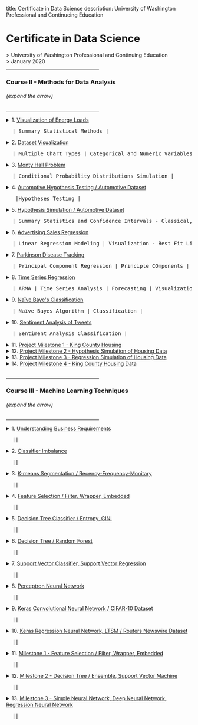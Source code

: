 title: Certificate in Data Science
description: University of Washington Professional and Continueing Education

<h1><b>Certificate in Data Science</b></h1>
> University of Washington Professional and Continuing Education<br>
> January 2020

<hr style="width:50%;text-align:left;margin-left:0"> 
<p><h3>Course II - Methods for Data Analysis</h3>
<h6>(expand the arrow)</h6></p>
<hr style="width:50%;text-align:left;margin-left:0">

<details>
  <summary>
    1. <a href="https://github.com/n8sean/portfolio/blob/master/Course-02_L01_EnergyLoads.ipynb">Visualization of Energy Loads</a><br>
    <pre>&nbsp;&nbsp;| Summary Statistical Methods |</pre>
  </summary>
  
<ul>
  <li>Use visualization and summary statistical methods to explore a data set.</li>
</ul>
</details>

<details>
  <summary>
    2. <a href="https://github.com/n8sean/portfolio/blob/master/Course-02_L02_Vizualization.ipynb">Dataset Visualization</a><br>
    <pre>&nbsp;&nbsp;| Multiple Chart Types | Categorical and Numeric Variables |</pre>
  </summary>
  
<ul>
  <li>Create different complementary views of data by applying multiple chart types and aesthetics.</li>
  <li>Project multiple dimensions using conditioning or faceting on both categorical and numeric variables.</li>
</ul>
</details>

<details>
  <summary>
    3. <a href="https://github.com/n8sean/portfolio/blob/master/Course-02_L03_MontyHall.ipynb">Monty Hall Problem</a><br>
    <pre>&nbsp;&nbsp;| Conditional Probability Distributions Simulation |</pre>
  </summary>
  
<ul>
  <li>Simulate the conditional probabilities of the distributions for winning a car vs. a goat for the Monty Hall problem.</li>
</ul>
</details>

<details>
  <summary>
    4. <a href="https://github.com/n8sean/portfolio/blob/master/Course-02_L04_AutoHypothesis.ipynb">Automotive Hypothesis Testing / Automotive Dataset</a><br>
    <pre>&nbsp;&nbsp; |Hypotheses Testing |</pre>
  </summary>
  
<ul>
  <li>Test various hypotheses for the price of automobile features.</li>
</ul>
</details>

<details>
  <summary>
    5. <a href="https://github.com/n8sean/portfolio/blob/master/Course-02_L05_HypothesisSim.ipynb">Hypothesis Simulation / Automotive Dataset</a><br>
    <pre>&nbsp;&nbsp;| Summary Statistics and Confidence Intervals - Classical, Bootstrap, and Bayesian Methods | Distribution Identification | Statistical Significance - Tukey |</pre>
  </summary>
  
<ul>
  <li>Identify a likely distribution for price and several other features.</li>
  <li>Compute basic summary statistics by both classical, bootstrap, and Bayesian methods.</li>
  <li>Compute confidence intervals for these summary statistics by classical, bootstrap, and Bayesian methods.</li>
  <li>Correctly use hypothesis tests to determine if the differences in pairs and multiple populations are significant:</li>
  <ul style="list-style-type:circle;">
    <li>Classical tests</li>
    <li>Tukey’s Honest Significant Differences (HSD)</li>
    <li>Bootstrap methods</li>
    <li>Bayesian model</li>
  </ul>
</ul>
</details>

<details>
  <summary>
    6. <a href="https://github.com/n8sean/portfolio/blob/master/Course-02_L06_AdRegression.ipynb">Advertising Sales Regression</a><br>
    <pre>&nbsp;&nbsp;| Linear Regression Modeling | Visualization - Best Fit Line, Slope, Intercept, R-squared, Mean Squared Error |</pre>
  </summary>
  
<ul>
  <li>Perform four different linear regressions on advertising sales data.</li>
  <li>For the first 3 linear regressions performed:</li>
  <ul style="list-style-type:circle;">
    <li>Produce a labeled graph showing the best fit line with the data points</li>
    <li>Interpret both the slope and y-intercept</li>
  </ul>
  <li>The 4th regression includes all 3 prior features:</li>
  <ul style="list-style-type:circle;">
    <li>TV</li>
    <li>Radio</li>
    <li>Newspaper</li>
  </ul>
  <li>Interpret each partial slope and the intercept parameters.</li>
  <li>Interpret the adjusted R-squared.</li>
  <li>Find and report the mean-squared error.</li>
</ul>
</details>

<details>
  <summary>
    7. <a href="https://github.com/n8sean/portfolio/blob/master/Course-02_L07_ParkinsonPCR.ipynb">Parkinson Disease Tracking</a><br>
    <pre>&nbsp;&nbsp;| Principal Component Regression | Principle COmponents | Explained Variance | One-hot Encoding | R-squared |</pre>
  </summary>
  
<ul>
  <li>Perform Principal Component Regression on a dataset that tracked patients with Parkinson's Disease:</li>
  <ul style="list-style-type:circle;">
    <li>Create an X-matrix (one-hot encoding categorical factors).</li>
    <li>Scale the X-matrix.</li>
    <li>Create the principal components and do a simple plot of the explained variance.</li>
    <li>PCR - Linear regression with the principal components.</li>
  </ul>
  <li>Report on:</li>
  <ul style="list-style-type:circle;">
    <li>Number of components before and after (choose a smaller number of principal components and explain how you chose them).</li>
    <li>Interpret the adjusted R-squared.</li>
  </ul>
</ul>
</details>

<details>
  <summary>
    8. <a href="https://github.com/n8sean/portfolio/blob/master/Course-02_L08_TimeseriesOpEd.ipynb">Time Series Regression</a><br>
    <pre>&nbsp;&nbsp;| ARMA | Time Series Analysis | Forecasting | Visualization - Confidence Intervals |</pre>
  </summary>
  
<ul>
  <li>Using the California dairy production dataset, perform time series analysis on the data for one of Cottage Cheese Production, Milk Production, or Ice Cream Production:</li>
  <ul style="list-style-type:circle;">
    <li>Is this time series stationary?</li>
    <li>Is there a significant seasonal component?</li>
    <li>For the residual from the STL decomposition of the time series, what is the order of the ARMA(p,q) process that best fits?</li>
  </ul>
  <li>Forecast production for 12 months and report both numeric values and plot the confidence intervals:</li>
  <ul style="list-style-type:circle;">
    <li>Are the confidence intervals reasonably small compared to the forecast means?</li>
    <li>How do the confidence intervals behave as time moves to the future?</li>
  </ul>
</ul>
</details>

<details>
  <summary>
    9. <a href="https://github.com/n8sean/portfolio/blob/master/Course-02_L09_BayesOpEd.ipynb">Naïve Baye's Classification</a><br>
    <pre>&nbsp;&nbsp;| Naïve Bayes Algorithm | Classification |</pre>
  </summary>
  
<ul>
  <li>Leverage Naïve Bayes algorithm to build a classification model using the data from previous milestones.</li>
  <li>Briefly summarize your findings on using Naïve Bayes.</li>
  <li>Is Naïve Bayes more accurate than the regression model you used in Milestone 3?</li>
</ul>
</details>

<details>
  <summary>
    10. <a href="https://github.com/n8sean/portfolio/blob/master/Course-02_L10_Sentiment_Analysis2.ipynb">Sentiment Analysis of Tweets</a><br>
    <pre>&nbsp;&nbsp;| Sentiment Analysis Classification |</pre>
  </summary>
  
<ul>
  <li>Build a sentiment analysis classifier for a series of tweets.</li>
</ul>
</details>

<details>
  <summary>
    11. <a href="https://github.com/n8sean/portfolio/blob/master/Course-02_Milestone-01_KingCountyHousing.ipynb">Project Milestone 1 - King County Housing</a><br>
  </summary>
  
<ul>
  <li>As a housing construction contractor it is critical to achieve profit for every home sales opportunity. In this way, the need exists to identify those housing unit features that help to drive profit increase for every home property sale and / or renovation:</li>
  <ul style="list-style-type:circle;">
    <li>Various visulizations are given below that observe how Purchase Price is correlated with the other dataset features.  </li>
    <li>Explanations regarding such feature importances are provided beneath each of the figures.</li>
  </ul>
</ul>
</details>

<details>
  <summary>
    12. <a href="https://github.com/n8sean/portfolio/blob/master/Course-02_Milestone-02_HypothesisSim.ipynb">Project Milestone 2 - Hypothesis Simulation of Housing Data</a><br>
  </summary>
  
<ul>
  <li>Explore the dataset supported by charts and summary statistics.</li>
  <li>Identify a likely distribution for several of the features.</li>
  <li>Compute basic summary statistics by classical, bootstrap, and Bayesian methods.</li>
  <li>Compute confidence intervals for the above summary statistics by classical, bootstrap, and Bayesian methods.</li>
  <li>Leverage confidence intervals in performing hypothesis tests to determine if the differences in pairs and multiple populations are significant.</li>
</ul>
</details>

<details>
  <summary>
    13. <a href="https://github.com/n8sean/portfolio/blob/master/Course-02_Milestone-03_RegressionSim.ipynb">Project Milestone 3 - Regression Simulation of Housing Data</a><br>
  </summary>
  
<ul>
  <li>Prepare the data via cleaning, normalization, encoding, et cetera.</li>
  <li>Generate and evaluate a working model (linear, or time series).</li>
</ul>
</details>

<details>
  <summary>
    14. <a href="https://github.com/n8sean/portfolio/blob/master/Course-02_Milestone-04_KingCountyHousing.ipynb">Project Milestone 4 - King County Housing Data</a><br>
  </summary>
  
<ul>
  <li>Milestone 4 is where everything you built in the previous milestones comes together. For this Milestone, you focus on improving model accuracy and summarizing your findings:</li>
    <ul style="list-style-type:circle;">
      <li>Enhance your model results by trying different model and/or data enhancement techniques (3 models).</li>
      <li>Explain your choice of model and model accuracy.</li>
      <li>Draw direct inferences and conclusions from model results.</li>
      <li>Use graphs and evidence from the data to prove your point.</li>
    </ul>
</ul>
</details>

<br>
<hr style="width:50%;text-align:left;margin-left:0"> 
<p><h3>Course III - Machine Learning Techniques</h3>
<h6>(expand the arrow)</h6></p>
<hr style="width:50%;text-align:left;margin-left:0">

<details>
  <summary>
    1. <a href="https://github.com/n8sean/portfolio/blob/master/Course-03_L01_Understanding-Business-Requirements.pdf">Understanding Business Requirements</a><br>
    <pre>&nbsp;&nbsp;||</pre>
  </summary>
  
<ul>
  <li>A diaper manufacturer wants to optimize the manufacturing process by detecting any problems that might lead to a bad quality product.</li>
  <li>Prepare a business understanding document, and provide the customer with the data requirements that are needed to help ensure good quality diaper products.</li>
</ul>
</details>

<details>
  <summary>
    2. <a href="https://github.com/n8sean/portfolio/blob/master/Course-03_L02_Classifier-Imbalance.ipynb">Classifier Imbalance</a><br>
    <pre>&nbsp;&nbsp;||</pre>
  </summary>
  
<ul>
  <li>Build a classifier model.</li>
  <li>Determine the models measure of performance via accuracy.</li>
  <li>Modify the data by handling class imbalance.</li>
  <li>Determine a measure of performance against the updated data using a classifier model.</li>
  <li>What is the model's accuracy?</li>
</ul>
</details>

<details>
  <summary>
    3. <a href="https://github.com/n8sean/portfolio/blob/master/Course-03_L03_Kmeans-Segmentation_Recency-Frequency-Monitary.ipynb">K-means Segmentation / Recency-Frequency-Monitary</a><br>
    <pre>&nbsp;&nbsp;||</pre>
  </summary>
  
<ul>
  <li>A superstore wants to identify customer groupings that visit their stores based on customer transaction (sales) data. These groupings are used for targeted promotions. You are asked to perform customer segmentation on the provided data.</li>
  <ul style="list-style-type:circle;">
    <li>Calculate the Recency, Frequency, Monitary (RFM) results of each customer.</li>
    <li>Using K-means algorithm, perform customer segmentation.</li>
    <li>Describe your findings.</li>
  </ul>
</ul>
</details>

<details>
  <summary>
    4. <a href="https://github.com/n8sean/portfolio/blob/master/Course-03_L04_Feature-Selection_Filter-Wrapper-Embedded.ipynb">Feature Selection / Filter, Wrapper, Embedded</a><br>
    <pre>&nbsp;&nbsp;||</pre>
  </summary>
  
<ul>
  <li>You are working for a data science consulting company. Your company is approached by a client requesting that you analyze crime data across the United States. At first glance, you notice that the data has 128 attributes and cannot be examined manually. The data combines socio-economic data from the 1990 US Census, law enforcement data from the 1990 US LEMAS survey, and crime data from the 1995 FBI UCR.</li>
  <li>OBJECTIVE: identify which are the most important features or attributes that contribute to crime. Apply three techniques for feature selection:</li>
  <ul style="list-style-type:circle;">
    <li>Filter methods.</li>
    <li>Wrapper methods.</li>
    <li>Embedded methods.</li>
  </ul>
  <li>Describe your findings.</li>
</ul>
</details>

<details>
  <summary>
    5. <a href="https://github.com/n8sean/portfolio/blob/master/Course-03_L05_Decision-Tree-Classifier_Entropy-Gini.ipynb">Decision Tree Classifier / Entropy, GINI</a>
    <pre>&nbsp;&nbsp;||</pre>
  </summary>
  
<ul>
  <li>Rooney's client is a tech-manufacturing startup working on a number of automated detection devices for the medical and construction industries. Among the auto-detection devices is a reader that looks at possible carcinoma tissue samples to classify the sample as either benign or malignant. Rooney asks you for help in developing a better algorithm than the current classifier, perhaps a decision tree can help.</li>
  <li>Using the WI_Breast_Cancer csv file, create a new notebook to build a decision tree classifier that would be able to detect whether a tumor is benign or malignant. Complete the following tasks and answer the questions:</li>
  <ul style="list-style-type:circle;">
    <li>Test both entropy and the gini coefficient. Which performs better and why?</li>
    <li>What are the best hyperparameter settings for both?</li>
    <li>Visualize both models and see which feature is selected for each criterion. Are they same for both? Why or why not?</li>
    <li>Determine the AUC for the best model you can achieve. What are the precision and recal values and which might be the one you want to maximize?</li>
    <li>What are the implications of using this type of machine learning algorithm for breast cancer analysis?</li>
  </ul>
</ul>
</details>

<details>
  <summary>
    6. <a href="https://github.com/n8sean/portfolio/blob/master/Course-03_L06_Decision-Tree_Random-Forest.ipynb">Decision Tree / Random Forest</a><br>
    <pre>&nbsp;&nbsp;||</pre>
  </summary>
  
<ul>
  <li>Cypress from New Ventures Department has found a banking client who wants to do a targeted marketing campaign for a specialty investment product to some of its customers. Cypress stresses that the bank only wants to spend the effort on customers who are likely to say yes; last year they used a different company to generate an algorithm and ended up spamming many of their customers with products they didn't want.</li>
  <li>Using the Bank Data.csv file, create a new notebook to train, test, and evaluate an ensemble model. Perform each of the following tasks and answer the related questions:</li>
  <ul style="list-style-type:circle;">
    <li>Read in, parse, and pre-process the data.</li>
    <li>Perform a brief exploratory analysis.</li>
    <li>Compare the performance between a decision tree and a random forest approach by assessing the accuracy of each model.</li>
    <li>Graph the structure of your decision tree, as well as the radnom forest decision tree.</li>
    <li>Graph the confusion matrices for each of your models.</li>
  </ul>
</ul>
</details>

<details>
  <summary>
    7. <a href="https://github.com/n8sean/portfolio/blob/master/Course-03_L07_Support-Vector-Classifier_Support-Vector-Regression.ipynb">Support Vector Classifier, Support Vector Regression</a><br>
    <pre>&nbsp;&nbsp;||</pre>
  </summary>
  
<ul>
  <li>Kennedy's oceanographic institute client pulled into port the other day with a ton (literally) of collected samples and corresponding data to process. Some of these data tasks are being distributed to others to work on; you've got the abalone (marine snails) data to classify and determine the age from physical characteristics.</li>
  <li>Using the Abalone.csv file, create a new notebook to build an experiment using support vector machine classifier and regression. Perform each of the following tasks and answer the questions:</li>
  <ul style="list-style-type:circle;">
    <li>Convert the continuous output value from continuous to binary (0,1) and build an SVC.</li>
    <li>Using your best guess for hyperparameters and kernel, what is the percentage of correctly classified results?</li>
    <li>Test different kernels and hyperparameters or consider using sklearn.model_selection.SearchGridCV. Which kernel performed best with what settings?</li>
    <li>Show recall, precision and f-measure for the best model.</li>
    <li>Using the original data, with rings as a continuous variable, create an SVR model.</li>
    <li>Report on the predicted variance and the mean squared error.</li>
  </ul>
</ul>
</details>

<details>
  <summary>
    8. <a href="https://github.com/n8sean/portfolio/blob/master/Course-03_L08_Perceptron-Neural-Network.ipynb">Perceptron Neural Network</a><br>
    <pre>&nbsp;&nbsp;||</pre>
  </summary>
  
<ul>
  <li>Mackenzie has a wine bottling factory and recently attended a followup symposium on deep learning and has returned with fascinating ideas to build neural networks to perform classification tasks. She had the idea of building a red-white wine classifier so that the bottle labels can be automatically generated. She approached your team, and suggested that you build a red-white wine classifier as a modified simple perceptron.</li>
  <li>Start from the perceptron neural network notebook (Simple Perceptron Neural Network.ipynb) and modify the python code to make it into a multi-layer neural network classifier.</li>
  <li>Use the provided Simple Perceptron Neural Network notebook to develop a multi-layer feed-forward/backpropagation neural network.</li>
  <li>Be able to adjust the following between experiments:</li>
  <ul style="list-style-type:circle;">
    <li>Learning Rate</li>
    <li>Number of epochs</li>
    <li>Depth of architecture—number of hidden layers between the input and output layers</li>
    <li>Number of nodes in a hidden layer—width of the hidden layers</li>
    <li>Momentum</li>
  </ul>
  <li>Determine what the best neural network structure and hyperparameter settings results in the best predictive capability.</li>
</ul>
</details>

<details>
  <summary>
    9. <a href="https://github.com/n8sean/portfolio/blob/master/Course-03_L09_Keras_Convolutional-Neural-Network_CIFAR-10.ipynb">Keras Convolutional Neural Network / CIFAR-10 Dataset</a><br>
    <pre>&nbsp;&nbsp;||</pre>
  </summary>
  
<ul>
  <li>The CIFAR-10 dataset consists of 60,000 32x32 color images in 10 classes, with 6,000 images per class. There are 50,000 training images and 10,000 test images.</li>
  <li>Read CIFAR-10 dataset from Keras.</li>
  <li>Explore the dataset.</li>
  <li>Preprocess and prepare the data for classification.</li>
  <li>Build a TensorFlow model using a single dense hidden layer.</li>
  <li>Apply the model to the test set and evaluate for accuracy.</li>
  <li>Perform 3 adjusts to the number of layers and activation functions to improve accuracy.</li>
</ul>
</details>

<details>
  <summary>
    10. <a href="https://github.com/n8sean/portfolio/blob/master/Course-03_L10_Keras_Regression-Neural-Network_LTSM_Routers-Newswire.ipynb">Keras Regression Neural Network, LTSM / Routers Newswire Dataset</a><br>
    <pre>&nbsp;&nbsp;||</pre>
  </summary>
  
<ul>
  <li>Your next generation search engine startup was successful in having the ability to search for images based on their content. As a result, the startup received its second round of funding to be able to search news articles based on their topic. As the lead data scientist, you are tasked to build a model that classifies the topic of each article or newswire.</li>
  <li>Using the Keras dataset, create a new notebook and perform each of the following data preparation tasks and answer the related questions:</li>
  <ul style="list-style-type:circle;">
    <li>Read the Reuters dataset into both training and testing datasets.</li>
    <li>Prepare the dataset for modeling.</li>
    <li>Build/compile 3 different models using Keras LTSM ideally to improve the model each iteration.</li>
    <li>Describe and explain your findings.</li>
  </ul>
</ul>
</details>

<details>
  <summary>
    11. <a href="https://github.com/n8sean/portfolio/blob/master/Course-03_Milestone-01_Feature-Selection_Filter-Wrapper-Embedded.ipynb">Milestone 1 - Feature Selection / Filter, Wrapper, Embedded</a><br>
    <pre>&nbsp;&nbsp;||</pre>
  </summary>
  
<ul>
  <li>For this capstone project, use the SECOM manufacturing Data Set from the UCI Machine Learning Repository. The set is originally for semiconductor manufacturing, but in our case, we will assume that it reflects a diaper manufacturing process.</li>
  <li>Assume the 591 attributes represent different sensors readings across the manufacturing process.</li>
  <li>Using the SECOM dataset, perform each of the following tasks and answer the related questions:</li>
  <ul style="list-style-type:circle;">
    <li>Refine your data understanding and prepare a DFD of solving the manufacturing quality problem.</li>
    <li>Read and merge data.</li>
    <li>Clean and prepare data.</li>
    <li>Visually explore data.</li>
    <li>Handle class imbalance problem.</li>
    <li>Apply feature selection techniques to reduce dimensionality of data.</li>
    <li>Describe your initial findings in a summary section.</li>
  </ul>
</ul>
</details>

<details>
  <summary>
    12. <a href="https://github.com/n8sean/portfolio/blob/master/Course-03_Milestone-02_Decision-Tree_Ensemble-Decision-Tree_Support-Vector-Machine.ipynb">Milestone 2 - Decision Tree / Ensemble, Support Vector Machine</a><br>
    <pre>&nbsp;&nbsp;||</pre>
  </summary>
  
<ul>
  <li>Milestone 2 continues your work with the diaper manufacturing problem, using the same datasets:</li>
  <ul style="list-style-type:circle;">
    <li>A dataset file SECOM containing 1567 examples, each with 591 features, presented in a 1567 x 591 matrix.</li>
    <li>A labels file listing the classifications and date time stamp for each example.</li>
  </ul>
  <li>Accomplish the following outcomes:</li>
  <ul style="list-style-type:circle;">
    <li>Split prepared data from Milestone 1 into training and testing data.</li>
    <li>Build a decision tree model that detects faulty products.</li>
    <li>Build an ensemble model that detects faulty products.</li>
    <li>Build an SVM model that detects faulty products.</li>
    <li>Evaluate all three models.</li>
  </ul>
</ul>
</details>

<details>
  <summary>
    13. <a href="https://github.com/n8sean/portfolio/blob/master/Course-03_Milestone-03_Simple-Neural-Network_Deep-Neural-Network_Regression-Neural-Network.ipynb">Milestone 3 - Simple Neural Network, Deep Neural Network, Regression Neural Network</a><br>
    <pre>&nbsp;&nbsp;||</pre>
  </summary>
  
<ul>
  <li>Build a simple neural networks model.</li>
  <li>Build a Deep Neural Network model.</li>
  <li>Build a Regression Neural Network model.</li>
  <li>Summarize your findings with examples.</li>
  <li>Explain what the manufacturer should focus on to optimize the diaper manufacturing process.</li>
</ul>
</details>
